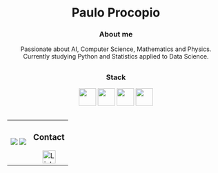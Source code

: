 <h1 align="center">Paulo Procopio</h1>

<h3 align="center">About me</h3>

<p align="center">
  Passionate about AI, Computer Science, Mathematics and Physics. Currently studying Python and Statistics applied to Data Science.
</p>

##

<h3 align="center">Stack</h3>
<p align="center">
  <img src="https://cdn.jsdelivr.net/gh/devicons/devicon/icons/python/python-original.svg" width="40" height="40"/>
  <img src="https://cdn.jsdelivr.net/gh/devicons/devicon/icons/javascript/javascript-original.svg" width="40" height="40"/>
  <img src="https://cdn.jsdelivr.net/gh/devicons/devicon/icons/html5/html5-original.svg" width="40" height="40"/>
  <img src="https://cdn.jsdelivr.net/gh/devicons/devicon/icons/css3/css3-original.svg" width="40" height="40"/>
</p>    

##

<table align="center">
  <tr>
    <td>
        <img src="http://github-profile-summary-cards.vercel.app/api/cards/repos-per-language?username=prokope&theme=transparent">
        <img src="http://github-profile-summary-cards.vercel.app/api/cards/stats?username=prokope&theme=transparent">
    </td>
    <td align="center">
      <h3>Contact</h3>
      <a href="https://www.linkedin.com/in/seu-perfil" target="_blank">
        <img src="https://cdn-icons-png.flaticon.com/512/174/174857.png" alt="LinkedIn" width="30" height="30">
      </a>
    </td>
  </tr>
</table>
